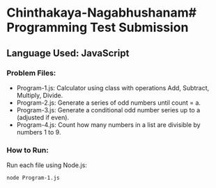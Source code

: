 # Chinthakaya-Nagabhushanam# Programming Test Submission

## Language Used: JavaScript

### Problem Files:
- Program-1.js: Calculator using class with operations Add, Subtract, Multiply, Divide.
- Program-2.js: Generate a series of odd numbers until count = a.
- Program-3.js: Generate a conditional odd number series up to a (adjusted if even).
- Program-4.js: Count how many numbers in a list are divisible by numbers 1 to 9.

### How to Run:
Run each file using Node.js:

```bash
node Program-1.js

